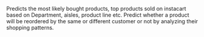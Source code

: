 
Predicts the most likely bought products, top products sold on instacart based on Department, aisles, product line etc. 
Predict whether a product will be reordered by the same or different customer or not by analyzing their shopping patterns. 
